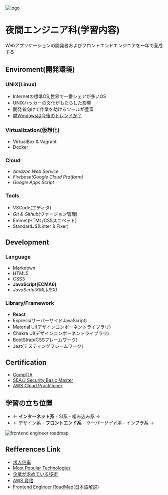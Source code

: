 ![logo](http://www.it-college.ac.jp/2020/wp-content/themes/it-college/img/logo.png)

#  夜間エンジニア科(学習内容)

Webアプリケーションの開発者およびフロントエンドエンジニアを一年で養成する


## Enviroment(開発環境)

### UNIX(Linux)

- Internetの標準OS,世界で一番シェアが多いOS
- UNIXハッカーの文化がもたらした影響
- 開発者向けで作業を助けるツールが豊富
- [脱Windowsは今後のトレンドか？](https://career.levtech.jp/guide/knowhow/article/742/)

### Virtualization(仮想化)

- VirtualBox & Vagrant
- Docker

### Cloud

- *Amazon Web Service*
- *Firebase(Google Cloud Pratform)*
- *Google Apps Script*

### Tools

- VSCode(エディタ)
- *Git & Github*(ヴァージョン管理)
- Emmet(HTML/CSSスニペット)
- StandardJS(Linter & Fixer)

## Development

### Language

- Markdown
- HTML5
- CSS3
- **JavaScript(ECMA6)**
- *JavaScriptXML(JSX)*

### Library/Framework

- **React**
- Express(サーバーサイドJavaScript)
- Material UI(デザインコンポーネントライブラリ)
- Chakra UI(デザインコンポーネントライブラリ)
- BootStrap(CSSフレームワーク)
- Jest(テスティングフレームワーク)

## Certification

- [CompTIA](https://www.comptia.jp) 
- [SEA/J Security Basic Master](http://www.sea-j.net/)
- [AWS Cloud Practitioner](https://aws.amazon.com/jp/certification/certified-cloud-practitioner/?ch=cta&cta=header&p=2)


## 学習の立ち位置

- <- **インターネット系** - SI系 - 組み込み系 ->
- <- デザイン系 - **フロントエンド系** - *サーバーサイド系* - インフラ系 ->

![frontend engineer roadmap](https://roadmap.sh/roadmaps/frontend.png)


## Refferences Link

- [求人倍率](https://doda.jp/guide/kyujin_bairitsu/)
- [Most Popular Technologies](https://insights.stackoverflow.com/survey/2021#technology)
- [企業が求めている技術](https://paiza.hatenablog.com/entry/2021/11/29/130000)
- [AWS 資格](https://career.levtech.jp/guide/knowhow/article/718/)
- [Frontend Engineer RoadMap(日本語解説)](https://zenn.dev/kkeeth/scraps/dd30ae9d48f092)

